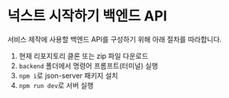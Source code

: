# 넉스트 시작하기 백엔드 API

서비스 제작에 사용할 백엔드 API를 구성하기 위해 아래 절차를 따라합니다.

1. 현재 리포지토리 클론 또는 zip 파일 다운로드
2. `backend` 폴더에서 명령어 프롬프트(터미널) 실행
3. `npm i`로 json-server 패키지 설치
4. `npm run dev`로 서버 실행